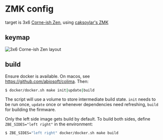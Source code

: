 # ZMK config

target is 3x6 [Corne-ish Zen](https://lowprokb.ca/products/corne-ish-zen), using [caksoylar's ZMK](https://github.com/caksoylar/zmk)

## keymap

![3x6 Corne-ish Zen layout](keymap-drawer/corneish_zen.svg)

## build

Ensure docker is available. On macos, see https://github.com/abiosoft/colima. Then:

```sh
$ docker/docker.sh make init|update|build
```

The script will use a volume to store intermediate build state. `init` needs to be run once, `update` once or whenever dependencies need refreshing, `build` for building the firmware. 

Only the left side image gets build by default. To build both sides, define `ZBE_SIDES="left right"` in the environment:

```sh
$ ZBE_SIDES="left right" docker/docker.sh make build
```
